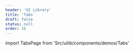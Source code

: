 ```yaml
---
header: 'UI Library'
title: 'Tabs'
draft: false
status: null
order: 16
---
```


<!--
  ATTENTION: This file is auto generated by using "makeDemosFactory".
  Do not change the content!
-->

import TabsPage from 'Src/uilib/components/demos/Tabs'

<TabsPage />
